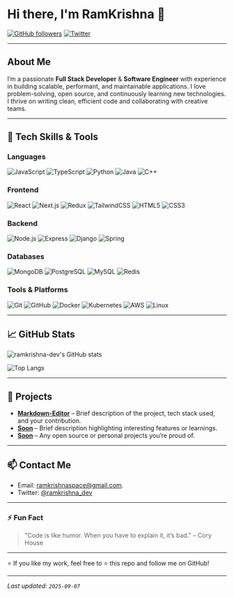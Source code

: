 # Hi there, I'm RamKrishna 👋

[![GitHub followers](https://img.shields.io/github/followers/ramkrishna-dev?style=social)](https://github.com/ramkrishna-dev)
[![Twitter](https://img.shields.io/twitter/follow/ramkrishna_dev?style=social)](https://twitter.com/ramkrishna_dev)

---

## About Me

I’m a passionate **Full Stack Developer** & **Software Engineer** with experience in building scalable, performant, and maintainable applications. I love problem-solving, open source, and continuously learning new technologies. I thrive on writing clean, efficient code and collaborating with creative teams.

---

## 🚀 Tech Skills & Tools

### Languages
![JavaScript](https://img.shields.io/badge/-JavaScript-F7DF1E?style=flat&logo=javascript&logoColor=black)
![TypeScript](https://img.shields.io/badge/-TypeScript-3178C6?style=flat&logo=typescript)
![Python](https://img.shields.io/badge/-Python-3776AB?style=flat&logo=python)
![Java](https://img.shields.io/badge/-Java-007396?style=flat&logo=java)
![C++](https://img.shields.io/badge/-C++-00599C?style=flat&logo=c%2B%2B)

### Frontend
![React](https://img.shields.io/badge/-React-61DAFB?style=flat&logo=react&logoColor=black)
![Next.js](https://img.shields.io/badge/-Next.js-000000?style=flat&logo=next.js)
![Redux](https://img.shields.io/badge/-Redux-764ABC?style=flat&logo=redux)
![TailwindCSS](https://img.shields.io/badge/-Tailwind_CSS-06B6D4?style=flat&logo=tailwind-css)
![HTML5](https://img.shields.io/badge/-HTML5-E34F26?style=flat&logo=html5)
![CSS3](https://img.shields.io/badge/-CSS3-1572B6?style=flat&logo=css3)

### Backend
![Node.js](https://img.shields.io/badge/-Node.js-339933?style=flat&logo=node.js)
![Express](https://img.shields.io/badge/-Express.js-000000?style=flat)
![Django](https://img.shields.io/badge/-Django-092E20?style=flat&logo=django)
![Spring](https://img.shields.io/badge/-Spring-6DB33F?style=flat&logo=spring)

### Databases
![MongoDB](https://img.shields.io/badge/-MongoDB-47A248?style=flat&logo=mongodb)
![PostgreSQL](https://img.shields.io/badge/-PostgreSQL-336791?style=flat&logo=postgresql)
![MySQL](https://img.shields.io/badge/-MySQL-4479A1?style=flat&logo=mysql)
![Redis](https://img.shields.io/badge/-Redis-DC382D?style=flat&logo=redis)

### Tools & Platforms
![Git](https://img.shields.io/badge/-Git-F05032?style=flat&logo=git)
![GitHub](https://img.shields.io/badge/-GitHub-181717?style=flat&logo=github)
![Docker](https://img.shields.io/badge/-Docker-2496ED?style=flat&logo=docker)
![Kubernetes](https://img.shields.io/badge/-Kubernetes-326CE5?style=flat&logo=kubernetes)
![AWS](https://img.shields.io/badge/-AWS-232F3E?style=flat&logo=amazonaws)
![Linux](https://img.shields.io/badge/-Linux-FCC624?style=flat&logo=linux)

---

## 📈 GitHub Stats

![ramkrishna-dev's GitHub stats](https://github-readme-stats.vercel.app/api?username=ramkrishna-dev&show_icons=true&theme=radical)

![Top Langs](https://github-readme-stats.vercel.app/api/top-langs/?username=ramkrishna-dev&layout=compact&theme=radical)

---

## 💼 Projects

- **[Markdown-Editor](https://github.com/OpenDevUnion/Markdown-Editor)** – Brief description of the project, tech stack used, and your contribution.
- **[Soon](https://github.com/ramkrishna-dev/project2)** – Brief description highlighting interesting features or learnings.
- **[Soon](https://github.com/ramkrishna-dev/project3)** – Any open source or personal projects you’re proud of.

---

## 📫 Contact Me

- Email: [ramkrishnaspace@gmail.com](mailto:ramkrishnaspace@gmail.com).
- Twitter: [@ramkrishna_dev](https://twitter.com/ramkrishna_dev)

---

### ⚡ Fun Fact
> "Code is like humor. When you have to explain it, it’s bad." – Cory House

---

⭐️ If you like my work, feel free to ⭐️ this repo and follow me on GitHub!

---

*Last updated: `2025-09-07`*
